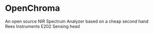 # OpenChroma
An open source NIR Spectrum Analyzer based on a cheap second hand Rees Instruments E202 Sensing head
